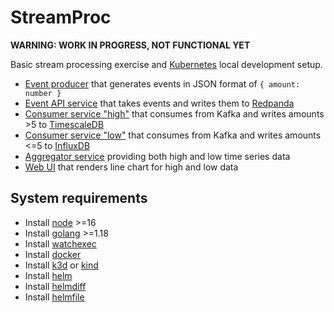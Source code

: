 # StreamProc

**WARNING: WORK IN PROGRESS, NOT FUNCTIONAL YET**

Basic stream processing exercise and [Kubernetes](https://kubernetes.io) local development setup.

- [Event producer](./services/event-producer) that generates events in JSON format of `{ amount: number }`
- [Event API service](./services/event-api) that takes events and writes them to [Redpanda](https://redpanda.com)
- [Consumer service "high"](./services/consumer-high) that consumes from Kafka and writes amounts >5 to [TimescaleDB](https://www.timescale.com)
- [Consumer service "low"](./services/consumer-low) that consumes from Kafka and writes amounts <=5 to [InfluxDB](https://www.influxdata.com)
- [Aggregator service](./services/aggregator) providing both high and low time series data
- [Web UI](./services/web-ui) that renders line chart for high and low data

## System requirements

- Install [node](https://nodejs.org/en/) >=16
- Install [golang](https://go.dev) >=1.18
- Install [watchexec](https://github.com/watchexec/watchexec)
- Install [docker](https://www.docker.com)
- Install [k3d](https://k3d.io) or [kind](https://kind.sigs.k8s.io)
- Install [helm](https://helm.sh)
- Install [helmdiff](https://github.com/databus23/helm-diff)
- Install [helmfile](https://github.com/roboll/helmfile)
